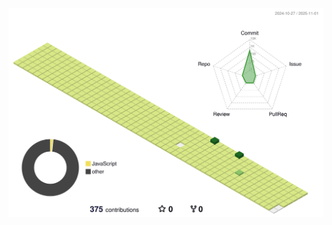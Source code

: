 <!-- ### Hi there 👋 -->

<!--
**suehub/suehub** is a ✨ _special_ ✨ repository because its `README.md` (this file) appears on your GitHub profile.

Here are some ideas to get you started:

- 🔭 I’m currently working on ...
- 🌱 I’m currently learning ...
- 👯 I’m looking to collaborate on ...
- 🤔 I’m looking for help with ...
- 💬 Ask me about ...
- 📫 How to reach me: ...
- 😄 Pronouns: ...
- ⚡ Fun fact: ...
-->

<!-- ![(suehub)'s GitHub stats](https://github-readme-stats.vercel.app/api?username=suehub&theme=dracula) -->

![](./profile-3d-contrib/profile-green-animate.svg)
